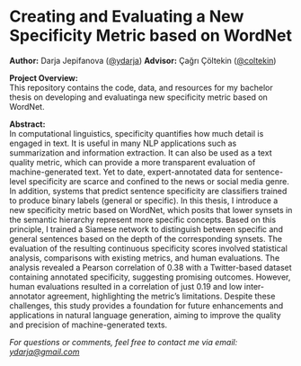 # Creating and Evaluating a New Specificity Metric based on WordNet

**Author:** Darja Jepifanova ([@ydarja](https://github.com/ydarja))
**Advisor:** Çağrı Çöltekin ([@coltekin](https://github.com/coltekin))

**Project Overview:**  
This repository contains the code, data, and resources for my  bachelor thesis 
on developing and evaluatinga new specificity metric based on WordNet. 

**Abstract:**  
In computational linguistics, specificity quantifies how much detail is engaged in
text. It is useful in many NLP applications such as summarization and information
extraction. It can also be used as a text quality metric, which can provide a more
transparent evaluation of machine-generated text. Yet to date, expert-annotated
data for sentence-level specificity are scarce and confined to the news or social
media genre. In addition, systems that predict sentence specificity are classifiers
trained to produce binary labels (general or specific).
In this thesis, I introduce a new specificity metric based on WordNet, which posits
that lower synsets in the semantic hierarchy represent more specific concepts.
Based on this principle, I trained a Siamese network to distinguish between specific
and general sentences based on the depth of the corresponding synsets. The
evaluation of the resulting continuous specificity scores involved statistical analysis,
comparisons with existing metrics, and human evaluations. The analysis revealed
a Pearson correlation of 0.38 with a Twitter-based dataset containing annotated
specificity, suggesting promising outcomes. However, human evaluations resulted
in a correlation of just 0.19 and low inter-annotator agreement, highlighting the
metric’s limitations. Despite these challenges, this study provides a foundation for
future enhancements and applications in natural language generation, aiming to
improve the quality and precision of machine-generated texts.

*For questions or comments, feel free to contact me via email: ydarja@gmail.com*

